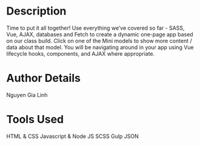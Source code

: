# Description
Time to put it all together! Use everything we’ve covered so far - SASS, Vue, AJAX, databases and Fetch to create a dynamic one-page app based on our class build. Click on one of the Mini models to show more content / data about that model. You will be navigating around in your app using Vue lifecycle hooks, components, and AJAX where appropriate.

# Author Details

Nguyen Gia Linh

# Tools Used

HTML & CSS
Javascript & Node JS
SCSS
Gulp
JSON